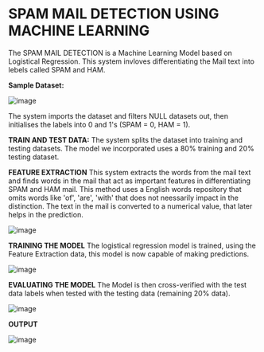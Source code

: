# SPAM MAIL DETECTION USING MACHINE LEARNING

The SPAM MAIL DETECTION is a Machine Learning Model based on Logistical Regression. This system invloves differentiating the Mail text into lebels called SPAM and HAM.

**Sample Dataset:**

![image](https://github.com/ckarthik1610/SPAM-MAIL-DETECTION-USING-ML/assets/160818854/7c98f711-08a3-481d-a4a4-502be8392040)

The system imports the dataset and filters NULL datasets out, then initialises the labels into 0 and 1's (SPAM = 0, HAM = 1).

**TRAIN AND TEST DATA:**
        The system splits the dataset into training and testing datasets. The model we incorporated uses a 80% training and 20% testing dataset.

**FEATURE EXTRACTION**
        This system extracts the words from the mail text and finds words in the mail that act as important features in differentiating SPAM and HAM mail. This method uses a English words repository that omits words like 'of', 'are', 'with' that does not neessarily impact in the distinction. The text in the mail is converted to a numerical value, that later helps in the prediction.

![image](https://github.com/ckarthik1610/SPAM-MAIL-DETECTION-USING-ML/assets/160818854/d3462943-02a6-4456-aa9a-15b1af6a2018)

**TRAINING THE MODEL**
        The logistical regression model is trained, using the Feature Extraction data, this model is now capable of making predictions.

![image](https://github.com/ckarthik1610/SPAM-MAIL-DETECTION-USING-ML/assets/160818854/f6e292e7-f01f-4738-a072-32888d061d5d)


**EVALUATING THE MODEL**
        The Model is then cross-verified with the test data labels when tested with the testing data (remaining 20% data). 

![image](https://github.com/ckarthik1610/SPAM-MAIL-DETECTION-USING-ML/assets/160818854/66a1b6ba-7719-4868-aae1-e132eb23fee7)

**OUTPUT**

![image](https://github.com/ckarthik1610/SPAM-MAIL-DETECTION-USING-ML/assets/160818854/948865ed-d303-4c2b-ace4-d8c2a8f5349e)






